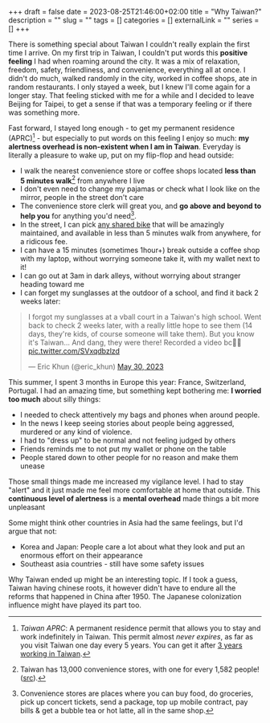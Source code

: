 +++ 
draft = false
date = 2023-08-25T21:46:00+02:00
title = "Why Taiwan?"
description = ""
slug = "" 
tags = []
categories = []
externalLink = ""
series = []
+++

There is something special about Taiwan I couldn't really explain the first time I arrive. On my first trip in Taiwan,  I couldn't put words this __positive feeling__ I had when roaming around the city. It was a mix of relaxation, freedom, safety, friendliness, and convenience, everything all at once. I didn't do much, walked randomly in the city, worked in coffee shops, ate in random restaurants. I only stayed a week, but I knew I'll come again for a longer stay. That feeling sticked with me for a while and I decided to leave Beijing for Taipei, to get a sense if that was a temporary feeling or if there was something more. 

Fast forward, I stayed long enough - to get my permanent residence (APRC)[^3] - but especially to put words on this feeling I enjoy so much: **my alertness overhead is non-existent when I am in Taiwan**. Everyday is literally a pleasure to wake up, put on my flip-flop and head outside: 
- I walk the nearest convenience store or coffee shops located  __less than 5 minutes walk__[^1] from anywhere I live
- I don't even need to change my pajamas or check what I look like on the mirror, people in the street don't care 
- The convenience store clerk will great you, and __go above and beyond to help you__ for anything you'd need[^2].
- In the street, I can pick [any shared bike](/posts/taiwan-youbike-bike-sharing/) that will be amazingly maintained, and available in less than 5 minutes walk from anywhere, for a ridicous fee. 
- I can have a 15 minutes (sometimes 1hour+) break outside a coffee shop with my laptop, without worrying someone take it, with my wallet next to it!
- I can go out at 3am in dark alleys, without worrying about stranger heading toward me
- I can forget my sunglasses at the outdoor of a school, and find it back 2 weeks later:  
<blockquote class="twitter-tweet"><p lang="en" dir="ltr">I forgot my sunglasses at a vball court in a Taiwan&#39;s high school. Went back to check 2 weeks later, with a really little hope to see them (14 days, they&#39;re kids, of course someone will take them). But you know it&#39;s Taiwan... And dang, they were there! Recorded a video bc🤯🤯 <a href="https://t.co/SVxqdbzlzd">pic.twitter.com/SVxqdbzlzd</a></p>&mdash; Eric Khun (@eric_khun) <a href="https://twitter.com/eric_khun/status/1663515268038131713?ref_src=twsrc%5Etfw">May 30, 2023</a></blockquote> <script async src="https://platform.twitter.com/widgets.js" charset="utf-8"></script>


This summer, I spent 3 months in Europe this year: France, Switzerland, Portugal. I had an amazing time, but something kept bothering me: __I worried too much__ about silly things:
- I needed to check attentively my bags and phones when around people. 
- In the news I keep seeing stories about people being aggressed, murdered or any kind of violence.
- I had to "dress up" to be normal and not feeling judged by others
- Friends reminds me to not put my wallet or phone on the table
- People stared down to other people for no reason and make them unease

Those small things made me increased my vigilance level. I had to stay "alert" and it  just made me feel more comfortable at home that outside.  This __continuous level of alertness__ is a __mental overhead__ made things a bit more unpleasant

Some might think other countries in Asia had the same feelings, but I'd argue that not:
- Korea and Japan:  People care a lot about what they look and put an enormous effort on their appearance
- Southeast asia countries - still have some safety issues

Why Taiwan ended up might be an interesting topic. If I took a guess, Taiwan having chinese roots, it however didn't have to endure all the reforms that happened in China after 1950. The Japanese colonization influence might have played its part too. 

[^1]: Taiwan has 13,000 convenience stores, with one for every 1,582 people! ([src](https://nspp.mofa.gov.tw/nsppe/news.php?post=234142)).

[^2]: Convenience stores are places where you can buy food, do groceries, pick up concert tickets, send a package, top up  mobile contract, pay bills & get a bubble tea or hot latte, all in the same shop.

[^3]: _Taiwan APRC_: A permanent residence permit that allows you to stay and work indefinitely in Taiwan. This permit almost _never expires_, as far as you visit Taiwan one day every 5 years. You can get it after [3 years working in Taiwan](https://goldcard.nat.gov.tw/en/tags/aprc/).
